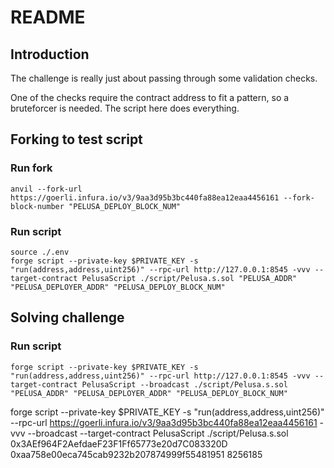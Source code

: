 # README

## Introduction

The challenge is really just about passing through some validation checks.

One of the checks require the contract address to fit a pattern, so a bruteforcer is needed. The script here does everything.

## Forking to test script

### Run fork
```
anvil --fork-url https://goerli.infura.io/v3/9aa3d95b3bc440fa88ea12eaa4456161 --fork-block-number "PELUSA_DEPLOY_BLOCK_NUM" 
```

### Run script
```
source ./.env
forge script --private-key $PRIVATE_KEY -s "run(address,address,uint256)" --rpc-url http://127.0.0.1:8545 -vvv --target-contract PelusaScript ./script/Pelusa.s.sol "PELUSA_ADDR" "PELUSA_DEPLOYER_ADDR" "PELUSA_DEPLOY_BLOCK_NUM"
```

## Solving challenge

### Run script

```
forge script --private-key $PRIVATE_KEY -s "run(address,address,uint256)" --rpc-url http://127.0.0.1:8545 -vvv --target-contract PelusaScript --broadcast ./script/Pelusa.s.sol "PELUSA_ADDR" "PELUSA_DEPLOYER_ADDR" "PELUSA_DEPLOY_BLOCK_NUM"
```

forge script --private-key $PRIVATE_KEY -s "run(address,address,uint256)" --rpc-url https://goerli.infura.io/v3/9aa3d95b3bc440fa88ea12eaa4456161 -vvv --broadcast --target-contract PelusaScript ./script/Pelusa.s.sol 0x3AEf964F2AefdaeF23F1Ff65773e20d7C083320D 0xaa758e00eca745cab9232b207874999f55481951 8256185
